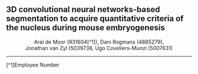 ## 3D convolutional neural networks-based segmentation to acquire quantitative criteria of the nucleus during mouse embryogenesis

<p align='center'>
Aral de Moor (931604[^1]), Dani Rogmans (4885279), <br> 
Jonathan van Zyl (5039738, Ugo Coveliers-Munzi (5007631)
</p> 

--- 

[^1]Employee Number


